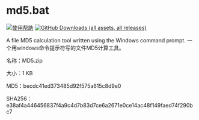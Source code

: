 # md5.bat
[![使用帮助](https://img.shields.io/badge/Help-md5.bat-dark_green)](https://wp.me/p80aHo-1e3)
[![GitHub Downloads (all assets, all releases)](https://img.shields.io/badge/Release-md5.bat-blue)](https://github.com/aozhangchina/md5.bat/releases/tag/Releases)

A file MD5 calculation tool written using the Windows command prompt. 一个用windows命令提示符写的文件MD5计算工具。

名称：MD5.zip

大小：1 KB

MD5：becdc41ed373485d92f575a615c8d9e0

SHA256：e38af4a446456837f4a9c4d7b83d7ce6a2671e0ce14ac48f149faed74f290bc7

